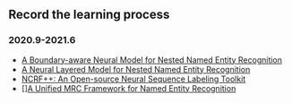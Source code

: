 ## Record the learning process
### 2020.9-2021.6
+ [A Boundary-aware Neural Model for Nested Named Entity Recognition](https://github.com/thecharm/boundary-aware-nested-ner/tree/)  
+ [A Neural Layered Model for Nested Named Entity Recognition](https://github.com/thecharm/boundary-aware-nested-ner/tree/)
+ [NCRF++: An Open-source Neural Sequence Labeling Toolkit](https://github.com/jiesutd/NCRFpp)  
+ [][A Unified MRC Framework for Named Entity Recognition](https://github.com/ShannonAI/mrc-for-flat-nested-ner)

